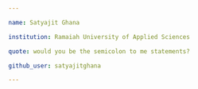 ```yaml
---

name: Satyajit Ghana

institution: Ramaiah University of Applied Sciences

quote: would you be the semicolon to me statements?

github_user: satyajitghana

---
```

